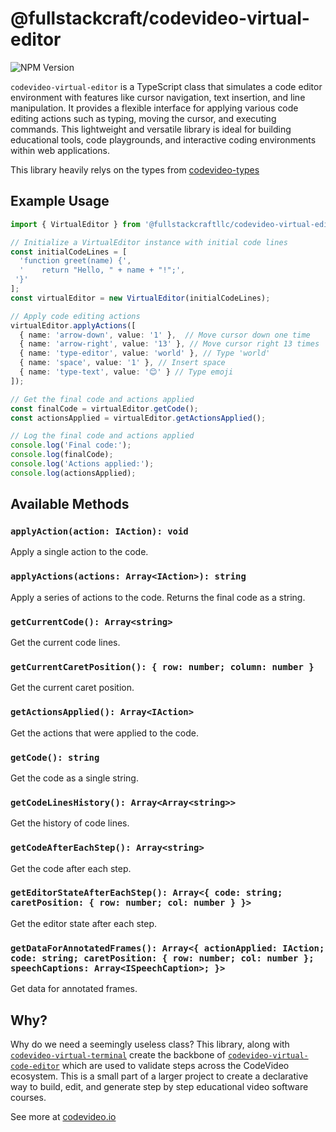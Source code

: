 # @fullstackcraft/codevideo-virtual-editor

![NPM Version](https://img.shields.io/npm/v/:fullstackcraftllc/codevideo-virtual-editor)

`codevideo-virtual-editor` is a TypeScript class that simulates a code editor environment with features like cursor navigation, text insertion, and line manipulation. It provides a flexible interface for applying various code editing actions such as typing, moving the cursor, and executing commands. This lightweight and versatile library is ideal for building educational tools, code playgrounds, and interactive coding environments within web applications.

This library heavily relys on the types from [codevideo-types](https://github.com/codevideo/codevideo-types)

## Example Usage

```typescript
import { VirtualEditor } from '@fullstackcraftllc/codevideo-virtual-editor';

// Initialize a VirtualEditor instance with initial code lines
const initialCodeLines = [
  'function greet(name) {',
  '    return "Hello, " + name + "!";',
 '}'
];
const virtualEditor = new VirtualEditor(initialCodeLines);

// Apply code editing actions
virtualEditor.applyActions([
  { name: 'arrow-down', value: '1' },  // Move cursor down one time
  { name: 'arrow-right', value: '13' }, // Move cursor right 13 times
  { name: 'type-editor', value: 'world' }, // Type 'world'
  { name: 'space', value: '1' }, // Insert space
  { name: 'type-text', value: '😊' } // Type emoji
]);

// Get the final code and actions applied
const finalCode = virtualEditor.getCode();
const actionsApplied = virtualEditor.getActionsApplied();

// Log the final code and actions applied
console.log('Final code:');
console.log(finalCode);
console.log('Actions applied:');
console.log(actionsApplied);
```

## Available Methods

### `applyAction(action: IAction): void`

Apply a single action to the code.

### `applyActions(actions: Array<IAction>): string`

Apply a series of actions to the code. Returns the final code as a string.

### `getCurrentCode(): Array<string>`

Get the current code lines.

### `getCurrentCaretPosition(): { row: number; column: number }`

Get the current caret position.

### `getActionsApplied(): Array<IAction>`

Get the actions that were applied to the code.

### `getCode(): string`

Get the code as a single string.

### `getCodeLinesHistory(): Array<Array<string>>`

Get the history of code lines.

### `getCodeAfterEachStep(): Array<string>`

Get the code after each step.

### `getEditorStateAfterEachStep(): Array<{ code: string; caretPosition: { row: number; col: number } }>`

Get the editor state after each step.

### `getDataForAnnotatedFrames(): Array<{ actionApplied: IAction; code: string; caretPosition: { row: number; col: number }; speechCaptions: Array<ISpeechCaption>; }>`

Get data for annotated frames.

## Why?

Why do we need a seemingly useless class? This library, along with [`codevideo-virtual-terminal`](https://github.com/codevideo/codevideo-virtual-terminal) create the backbone of [`codevideo-virtual-code-editor`](https://github.com/codevideo/codevideo-virtual-code-editor) which are used to validate steps across the CodeVideo ecosystem. This is a small part of a larger project to create a declarative way to build, edit, and generate step by step educational video software courses.

See more at [codevideo.io](https://codevideo.io)